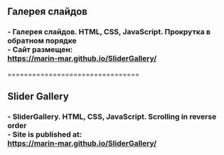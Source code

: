 <h2>Галерея слайдов</h2>
<h3>
- Галерея слайдов. HTML, CSS, JavaScript. Прокрутка в обратном порядке<br>
- Сайт размещен:<br>
<a href="https://marin-mar.github.io/SliderGallery/" rel="noreferrer" target="blank" >https://marin-mar.github.io/SliderGallery/</a><br>
</h3>
================================
<h2>Slider Gallery</h2>
<h3>
- SliderGallery. HTML, CSS, JavaScript. Scrolling in reverse order<br>
- Site is published at:<br>
<a href="https://marin-mar.github.io/SliderGallery/" rel="noreferrer" target="blank" >https://marin-mar.github.io/SliderGallery/</a><br>
</h3>